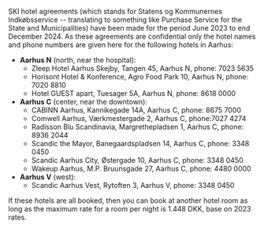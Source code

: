 <!-- Update this file for making changes to hotel booking. -->

SKI hotel agreements (which stands for Statens og Kommunernes
Indkøbsservice -- translating to something like Purchase Service for the
State and Municipalities) have been made for the period June 2023 to end
December 2024. As these agreements are confidential only the hotel names
and phone numbers are given here for the following hotels in Aarhus:

-   **Aarhus N** (north, near the hospital):
    -   Zleep Hotel Aarhus Skejby, Tangen 45, Aarhus N, phone: 7023 5635
    -   Horisont Hotel & Konference, Agro Food Park 10, Aarhus N, phone:
        7020 8810
    -   Hotel GUEST apart, Tuesager 5A, Aarhus N, phone: 8618 0000
-   **Aarhus C** (center, near the downtown):
    -   CABINN Aarhus, Kannikegade 14A, Aarhus C, phone: 8675 7000
    -   Comwell Aarhus, Værkmestergade 2, Aarhus C, phone:7027 4274
    -   Radisson Blu Scandinavia, Margrethepladsen 1, Aarhus C, phone:
        8936 2044
    -   Scandic the Mayor, Banegaardspladsen 14, Aarhus C, phone: 3348
        0450
    -   Scandic Aarhus City, Østergade 10, Aarhus C, phone: 3348 0450
    -   Wakeup Aarhus, M.P. Bruunsgade 27, Aarhus C, phone: 4480 0000
-   **Aarhus V** (west):
    -   Scandic Aarhus Vest, Rytoften 3, Aarhus V, phone: 3348 0450

If these hotels are all booked, then you can book at another hotel room
as long as the maximum rate for a room per night is 1.448 DKK, base on
2023 rates.
